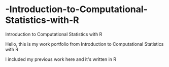 # -Introduction-to-Computational-Statistics-with-R
 Introduction to Computational Statistics with R

Hello, this is my work portfolio from Introduction to Computational Statistics with R

I included my previous work here and it's written in R
